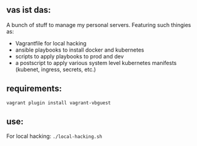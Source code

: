 ## vas ist das:

A bunch of stuff to manage my personal servers. Featuring such thingies as:

 * Vagrantfile for local hacking
 * ansible playbooks to install docker and kubernetes
 * scripts to apply playbooks to prod and dev
 * a postscript to apply various system level kubernetes manifests (kubenet, ingress, secrets, etc.)

## requirements:

`vagrant plugin install vagrant-vbguest`

## use:

For local hacking: `./local-hacking.sh`
